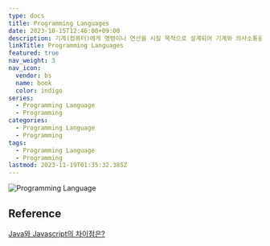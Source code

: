 ```yaml
---
type: docs
title: Programming Languages
date: 2023-10-15T12:46:00+09:00
description: 기계(컴퓨터)에게 명령이나 연산을 시킬 목적으로 설계되어 기계와 의사소통을 할 수 있게 해주는 언어
linkTitle: Programming Languages
featured: true
nav_weight: 3
nav_icon:
  vendor: bs
  name: book
  color: indigo
series:
  - Programming Language
  - Programming
categories:
  - Programming Language
  - Programming
tags:
  - Programming Language
  - Programming
lastmod: 2023-11-19T01:35:32.385Z
---
```


![Programming Language](/programming/programming-language.webp#center)

## Reference

[Java와 Javascript의 차이점은?](https://yozm.wishket.com/magazine/detail/4/)
